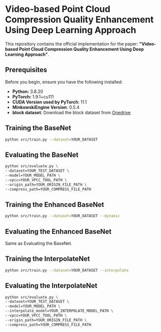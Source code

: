 # Video-based Point Cloud Compression Quality Enhancement Using Deep Learning Approach


This repository contains the official implementation for the paper: **"Video-based Point Cloud Compression Quality Enhancement Using Deep Learning Approach"**.

## Prerequisites

Before you begin, ensure you have the following installed:

* **Python:** 3.8.20
* **PyTorch:** 1.9.1+cu111
* **CUDA Version used by PyTorch**: 11.1
* **MinkowskiEngine Version**: 0.5.4
* **block dataset**: Download the block dataset from [Onedrive](https://mailouhkedu-my.sharepoint.com/:u:/g/personal/s1360912_live_hkmu_edu_hk/EfXAKuDoG2hAhw8JnkeixmABKRMl6RylxNIl8oIVggwrjQ?e=zn7eaa)



## Training the BaseNet

```bash
python src/train.py --dataset=YOUR_DATASET
```

## Evaluating the BaseNet

```bash
python src/evaluate.py \
--dataset=YOUR_TEST_DATASET \
--model=YOUR_MODEL_PATH \
--vpcc=YOUR_VPCC_TOOL_PATH \
--origin_path=YOUR_ORIGIN_FILE_PATH \
--compress_path=YOUR_COMPRESS_FILE_PATH
```



## Training the Enhanced BaseNet


```bash
python src/train.py --dataset=YOUR_DATASET --dynamic
```

## Evaluating the Enhanced BaseNet

Same as Evaluating the BaseNet.


## Training the InterpolateNet
```bash
python src/train.py --dataset=YOUR_DATASET --interpolate
```


## Evaluating the InterpolateNet

```bash
python src/evaluate.py \
--dataset=YOUR_TEST_DATASET \
--model=YOUR_MODEL_PATH \
--interpolate_model=YOUR_INTERPOLATE_MODEL_PATH \
--vpcc=YOUR_VPCC_TOOL_PATH \
--origin_path=YOUR_ORIGIN_FILE_PATH \
--compress_path=YOUR_COMPRESS_FILE_PATH
```


